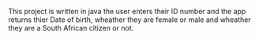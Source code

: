 This project is written in java 
the user enters their ID number and the app returns thier Date of birth, wheather they are female or male and wheather they are a South African citizen or not.
